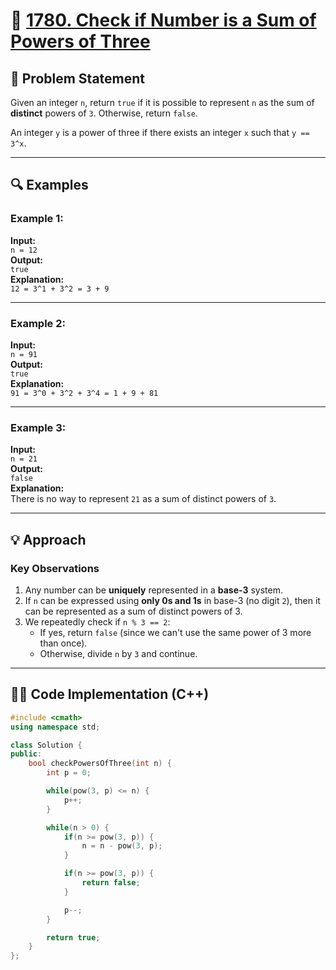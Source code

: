 # 🚀 [1780. Check if Number is a Sum of Powers of Three](https://leetcode.com/problems/check-if-number-is-a-sum-of-powers-of-three/)

## 📜 Problem Statement

Given an integer `n`, return `true` if it is possible to represent `n` as the sum of **distinct** powers of `3`. Otherwise, return `false`.

An integer `y` is a power of three if there exists an integer `x` such that `y == 3^x`.

---

## 🔍 Examples

### Example 1:
**Input:**  
`n = 12`  
**Output:**  
`true`  
**Explanation:**  
`12 = 3^1 + 3^2 = 3 + 9`

---

### Example 2:
**Input:**  
`n = 91`  
**Output:**  
`true`  
**Explanation:**  
`91 = 3^0 + 3^2 + 3^4 = 1 + 9 + 81`

---

### Example 3:
**Input:**  
`n = 21`  
**Output:**  
`false`  
**Explanation:**  
There is no way to represent `21` as a sum of distinct powers of `3`.

---

## 💡 Approach

### **Key Observations**
1. Any number can be **uniquely** represented in a **base-3** system.
2. If `n` can be expressed using **only 0s and 1s** in base-3 (no digit `2`), then it can be represented as a sum of distinct powers of 3.
3. We repeatedly check if `n % 3 == 2`:
   - If yes, return `false` (since we can't use the same power of 3 more than once).
   - Otherwise, divide `n` by `3` and continue.

---

## 👨‍💻 Code Implementation (C++)

```cpp
#include <cmath>
using namespace std;

class Solution {
public:
    bool checkPowersOfThree(int n) {
        int p = 0;

        while(pow(3, p) <= n) {
            p++;
        }

        while(n > 0) {
            if(n >= pow(3, p)) {
                n = n - pow(3, p);
            }

            if(n >= pow(3, p)) {
                return false;
            }

            p--;
        }

        return true;
    }
};
